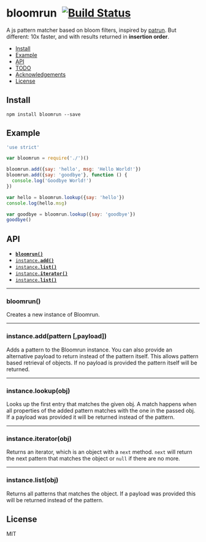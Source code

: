 # bloomrun&nbsp;&nbsp;[![Build Status](https://travis-ci.org/mcollina/bloomrun.svg?branch=master)](https://travis-ci.org/mcollina/bloomrun)

A js pattern matcher based on bloom filters, inspired by [patrun](http://npm.im/patrun).
But different: 10x faster, and with results returned in __insertion
order__.

* [Install](#install)
* [Example](#example)
* [API](#api)
* [TODO](#todo)
* [Acknowledgements](#acknowledgements)
* [License](#license)

<a name="install"></a>
## Install

```
npm install bloomrun --save
```

<a name="example"></a>
## Example

```js
'use strict'

var bloomrun = require('./')()

bloomrun.add({say: 'hello', msg: 'Hello World!'})
bloomrun.add({say: 'goodbye'}, function () {
  console.log('Goodbye World!')
})

var hello = bloomrun.lookup({say: 'hello'})
console.log(hello.msg)

var goodbye = bloomrun.lookup({say: 'goodbye'})
goodbye()
```

<a name="api"></a>
## API

  * <a href="#constructor"><code><b>bloomrun()</b></code></a>
  * <a href="#add"><code>instance.<b>add()</b></code></a>
  * <a href="#lookup"><code>instance.<b>list()</b></code></a>
  * <a href="#iterator"><code>instance.<b>iterator()</b></code></a>
  * <a href="#list"><code>instance.<b>list()</b></code></a>

-------------------------------------------------------
<a name="constructor"></a>
### bloomrun()

Creates a new instance of Bloomrun.

-------------------------------------------------------
<a name="add"></a>
### instance.add(pattern [,payload])

Adds a pattern to the Bloomrun instance. You can also provide an alternative
payload to return instead of the pattern itself. This allows pattern based
retrieval of objects. If no payload is provided the pattern itself will be
returned.

-------------------------------------------------------
<a name="lookup"></a>
### instance.lookup(obj)

Looks up the first entry that matches the given obj. A match happens
when all properties of the added pattern matches with the one in the
passed obj. If a payload was provided it will be returned instead of
the pattern.

-------------------------------------------------------
<a name="iterator"></a>
### instance.iterator(obj)

Returns an iterator, which is an object with a `next` method. `next`
will return the next pattern that matches the object or `null` if there
are no more.

-------------------------------------------------------
<a name="list"></a>
### instance.list(obj)

Returns all patterns that matches the object. If a payload was provided
this will be returned instead of the pattern.

## License

MIT

